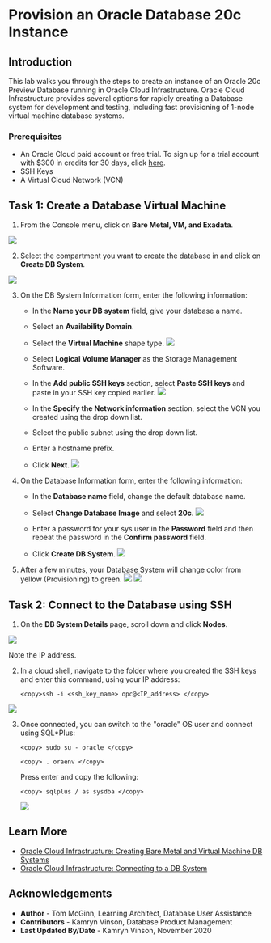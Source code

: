 # Provision an Oracle Database 20c Instance
## Introduction

This lab walks you through the steps to create an instance of an Oracle 20c Preview Database running in Oracle Cloud Infrastructure. Oracle Cloud Infrastructure provides several options for rapidly creating a Database system for development and testing, including fast provisioning of 1-node virtual machine database systems.

### Prerequisites

* An Oracle Cloud paid account or free trial. To sign up for a trial account with $300 in credits for 30 days, click [here](http://oracle.com/cloud/free).
* SSH Keys
* A Virtual Cloud Network (VCN)

## Task 1: Create a Database Virtual Machine

1. From the Console menu, click on **Bare Metal, VM, and Exadata**.

  ![](images/bare-metal-vm-exadata.png " ")

2. Select the compartment you want to create the database in and click on **Create DB System**.

  ![](images/create-VM-DB.png " ")

3. On the DB System Information form, enter the following information:

    * In the **Name your DB system** field, give your database a name.
    * Select an **Availability Domain**.
    * Select the **Virtual Machine** shape type.
  ![](images/create-db1.png " ")


    * Select **Logical Volume Manager** as the Storage Management Software.
    * In the **Add public SSH keys** section, select **Paste SSH keys** and paste in your SSH key copied earlier.
  ![](images/create-db2.png " ")


    * In the **Specify the Network information** section, select the VCN you created using the drop down list.
    * Select the public subnet using the drop down list.
    * Enter a hostname prefix.
    * Click **Next**.
  ![](images/create-db3.png " ")

4. On the Database Information form, enter the following information:

    * In the **Database name** field, change the default database name.
    * Select **Change Database Image** and select **20c**.
    ![](images/create-db4.png " ")

    * Enter a password for your sys user in the **Password** field and then repeat the password in the **Confirm password** field.
    * Click **Create DB System**.
    ![](images/create-db5.png " ")

5. After a few minutes, your Database System will change color from yellow (Provisioning) to green.
    ![](images/provisioning.png " ")
    ![](images/available.png " ")

## Task 2: Connect to the Database using SSH

1. On the **DB System Details** page, scroll down and click **Nodes**.

  ![](images/VM-DB-IP.png " ")

   Note the IP address.

2. In a cloud shell, navigate to the folder where you created the SSH keys and enter this command, using your IP address:

    ```
    <copy>ssh -i <ssh_key_name> opc@<IP_address> </copy>
    ```
  ![](images/connect-ip.png " ")

3. Once connected, you can switch to the "oracle" OS user and connect using SQL*Plus:

    ```
    <copy> sudo su - oracle </copy>
    ```

    ```
    <copy> . oraenv </copy>
    ```
    Press enter and copy the following:
    
    ```
    <copy> sqlplus / as sysdba </copy>
    ```
    ![](images/sql.png " ")

## Learn More

* [Oracle Cloud Infrastructure: Creating Bare Metal and Virtual Machine DB Systems](https://docs.cloud.oracle.com/en-us/iaas/Content/Database/Tasks/creatingDBsystem.htm)
* [Oracle Cloud Infrastructure: Connecting to a DB System](https://docs.cloud.oracle.com/en-us/iaas/Content/Database/Tasks/connectingDB.htm)

## Acknowledgements
* **Author** - Tom McGinn, Learning Architect, Database User Assistance
* **Contributors** - Kamryn Vinson, Database Product Management
* **Last Updated By/Date** - Kamryn Vinson, November 2020

